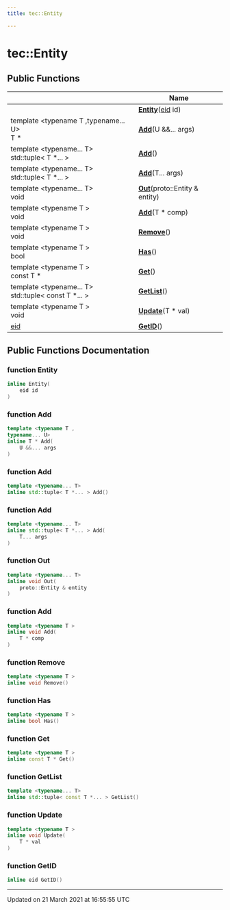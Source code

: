 ```yaml
---
title: tec::Entity

---
```


# tec::Entity



## Public Functions

|                | Name           |
| -------------- | -------------- |
| | **[Entity](/engine/Classes/classtec_1_1_entity/#function-entity)**([eid](/engine/Namespaces/namespacetec/#typedef-eid) id) |
| template <typename T ,typename... U\> <br>T * | **[Add](/engine/Classes/classtec_1_1_entity/#function-add)**(U &&... args) |
| template <typename... T\> <br>std::tuple< T *... > | **[Add](/engine/Classes/classtec_1_1_entity/#function-add)**() |
| template <typename... T\> <br>std::tuple< T *... > | **[Add](/engine/Classes/classtec_1_1_entity/#function-add)**(T... args) |
| template <typename... T\> <br>void | **[Out](/engine/Classes/classtec_1_1_entity/#function-out)**(proto::Entity & entity) |
| template <typename T \> <br>void | **[Add](/engine/Classes/classtec_1_1_entity/#function-add)**(T * comp) |
| template <typename T \> <br>void | **[Remove](/engine/Classes/classtec_1_1_entity/#function-remove)**() |
| template <typename T \> <br>bool | **[Has](/engine/Classes/classtec_1_1_entity/#function-has)**() |
| template <typename T \> <br>const T * | **[Get](/engine/Classes/classtec_1_1_entity/#function-get)**() |
| template <typename... T\> <br>std::tuple< const T *... > | **[GetList](/engine/Classes/classtec_1_1_entity/#function-getlist)**() |
| template <typename T \> <br>void | **[Update](/engine/Classes/classtec_1_1_entity/#function-update)**(T * val) |
| [eid](/engine/Namespaces/namespacetec/#typedef-eid) | **[GetID](/engine/Classes/classtec_1_1_entity/#function-getid)**() |

## Public Functions Documentation

### function Entity

```cpp
inline Entity(
    eid id
)
```


### function Add

```cpp
template <typename T ,
typename... U>
inline T * Add(
    U &&... args
)
```


### function Add

```cpp
template <typename... T>
inline std::tuple< T *... > Add()
```


### function Add

```cpp
template <typename... T>
inline std::tuple< T *... > Add(
    T... args
)
```


### function Out

```cpp
template <typename... T>
inline void Out(
    proto::Entity & entity
)
```


### function Add

```cpp
template <typename T >
inline void Add(
    T * comp
)
```


### function Remove

```cpp
template <typename T >
inline void Remove()
```


### function Has

```cpp
template <typename T >
inline bool Has()
```


### function Get

```cpp
template <typename T >
inline const T * Get()
```


### function GetList

```cpp
template <typename... T>
inline std::tuple< const T *... > GetList()
```


### function Update

```cpp
template <typename T >
inline void Update(
    T * val
)
```


### function GetID

```cpp
inline eid GetID()
```


-------------------------------

Updated on 21 March 2021 at 16:55:55 UTC